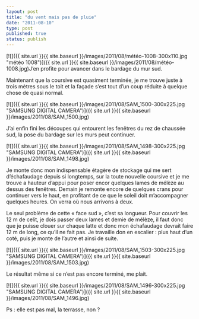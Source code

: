 ```yaml
---
layout: post
title: "du vent mais pas de pluie"
date: "2011-08-10"
type: post
published: true
status: publish
---
```


[![]({{ site.url }}{{ site.baseurl }}/images/2011/08/météo-1008-300x110.jpg "météo 1008")]({{ site.url }}{{ site.baseurl }}/images/2011/08/météo-1008.jpg)J’en profite pour avancer dans le bardage du mur sud.

Maintenant que la coursive est quasiment terminée, je me trouve juste à trois mètres sous le toit et la façade s’est tout d’un coup réduite à quelque chose de quasi normal.

[![]({{ site.url }}{{ site.baseurl }}/images/2011/08/SAM_1500-300x225.jpg "SAMSUNG DIGITAL CAMERA")]({{ site.url }}{{ site.baseurl }}/images/2011/08/SAM_1500.jpg)

J’ai enfin fini les découpes qui entourent les fenêtres du rez de chaussée sud, la pose du bardage sur les murs peut continuer.

[![]({{ site.url }}{{ site.baseurl }}/images/2011/08/SAM_1498-300x225.jpg "SAMSUNG DIGITAL CAMERA")]({{ site.url }}{{ site.baseurl }}/images/2011/08/SAM_1498.jpg)

Je monte donc mon indispensable étagère de stockage qui me sert d’échafaudage depuis si longtemps, sur la toute nouvelle coursive et je me trouve a hauteur d’appui pour poser encor quelques lames de mélèze au dessus des fenêtres. Demain je remonte encore de quelques crans pour continuer vers le haut, en profitant de ce que le soleil doit m’accompagner quelques heures. On verra où nous arrivons à deux.

Le seul problème de cette « face sud », c’est sa longueur. Pour couvrir les 12 m de celit, je dois passer deux lames et demie de mélèze, il faut donc que je puisse clouer sur chaque latte et donc mon échafaudage devrait faire 12 m de long, ce qu’il ne fait pas. Je travaille don en escalier : plus haut d’un coté, puis je monte de l’autre et ainsi de suite.

[![]({{ site.url }}{{ site.baseurl }}/images/2011/08/SAM_1503-300x225.jpg "SAMSUNG DIGITAL CAMERA")]({{ site.url }}{{ site.baseurl }}/images/2011/08/SAM_1503.jpg)

Le résultat même si ce n’est pas encore terminé, me plait.

[![]({{ site.url }}{{ site.baseurl }}/images/2011/08/SAM_1496-300x225.jpg "SAMSUNG DIGITAL CAMERA")]({{ site.url }}{{ site.baseurl }}/images/2011/08/SAM_1496.jpg)

Ps : elle est pas mal, la terrasse, non ?
